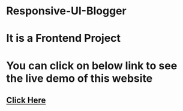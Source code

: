 # Responsive-UI-Blogger

<h1>It is a Frontend Project</h1>

<h1>You can click on below link to see the live demo of this website</h1>

<h2><a target="_blank" href="https://laik-shaikh.github.io/Responsive-UI-Blogger/">Click Here</a></h2>

